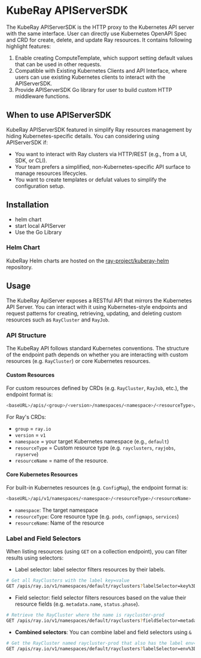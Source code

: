 # KubeRay APIServerSDK

The KubeRay APIServerSDK is the HTTP proxy to the Kubernetes API server with the same
interface. User can directly use Kubernetes OpenAPI Spec and CRD for create, delete, and
update Ray resources. It contains following highlight features:

1. Enable creating ComputeTemplate, which support setting default values that can be used
   in other requests.
2. Compatible with Existing Kubernetes Clients and API Interface, where users can use
   existing Kubernetes clients to interact with the APIServerSDK.
3. Provide APIServerSDK Go library for user to build custom HTTP middleware functions.

## When to use APIServerSDK

KubeRay APIServerSDK featured in simplify Ray resources management by hiding
Kubernetes-specific details. You can considering using APIServerSDK if:

- You want to interact with Ray clusters via HTTP/REST (e.g., from a UI, SDK, or CLI).
- Your team prefers a simplified, non-Kubernetes-specific API surface to manage resources
lifecycles. <!-- TODO: Verify -->
- You want to create templates or defulat values to simplify the configuration setup.

## Installation

- helm chart
- start local APIServer
- Use the Go Library

### Helm Chart

KubeRay Helm charts are hosted on the [ray-project/kuberay-helm](https://github.com/ray-project/kuberay-helm) repository.

## Usage

The KubeRay ApiServer exposes a RESTful API that mirrors the Kubernetes API Server. You
can interact with it using Kubernetes-style endpoints and request patterns for creating,
retrieving, updating, and deleting custom resources such as `RayCluster` and `RayJob`.

### API Structure

The KubeRay API follows standard Kubernetes conventions. The structure of the endpoint
path depends on whether you are interacting with custom resources (e.g. `RayCluster`) or
core Kubernetes resources.

#### Custom Resources

For custom resources defined by CRDs (e.g. `RayCluster`, `RayJob`, etc.), the endpoint format is:

```sh
<baseURL>/apis/<group>/<version>/namespaces/<namespace>/<resourceType>/<resourceName>
```

For Ray's CRDs:

- `group` = `ray.io`
- `version` = `v1`
- `namespace` = your target Kubernetes namespace (e.g., `default`)
- `resourceType` = Custom resource type (e.g. `rayclusters`, `rayjobs`, `rayserve`)
- `resourceName` = name of the resource.

#### Core Kubernetes Resources

For built-in Kubernetes resources (e.g. `ConfigMap`), the endpoint format is:

```sh
<baseURL>/api/v1/namespaces/<namespace>/<resourceType>/<resourceName>
```

- `namespace`: The target namespace
- `resourceType`: Core resource type (e.g. `pods`, `configmaps`, `services`)
- `resourceName`: Name of the resource

### Label and Field Selectors

When listing resources (using `GET` on a collection endpoint), you can filter results using selectors:

- Label selector: label selector filters resources by their labels.

```sh
# Get all RayClusters with the label key=value
GET /apis/ray.io/v1/namespaces/default/rayclusters?labelSelector=key%3Dvalue
```

- Field selector: field selector filters resources based on the value their resource
fields (e.g. `metadata.name`, `status.phase`).

```sh
# Retrieve the RayCluster where the name is raycluster-prod
GET /apis/ray.io/v1/namespaces/default/rayclusters?fieldSelector=metadata.name%3Draycluster-prod
```

- **Combined selectors**: You can combine label and field selectors using `&`

```sh
# Get the RayCluster named raycluster-prod that also has the label env=prod.
GET /apis/ray.io/v1/namespaces/default/rayclusters?labelSelector=env%3Dprod&fieldSelector=metadata.name%3Draycluster-prod
```
